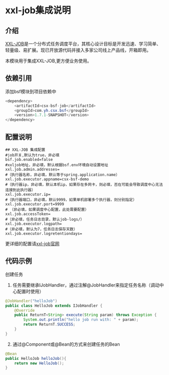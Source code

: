 # xxl-job集成说明

## 介绍
[XXL-JOB](https://github.com/xuxueli/xxl-job)是一个分布式任务调度平台，其核心设计目标是开发迅速、学习简单、轻量级、易扩展。现已开放源代码并接入多家公司线上产品线，开箱即用。

本模块用于集成XXL-JOB,更方便业务使用。

## 依赖引用
添加bsf模块到项目依赖中

```java 
<dependency>
	<artifactId>csx-bsf-job</artifactId>
	<groupId>com.yh.csx.bsf</groupId>
	<version>1.7.1-SNAPSHOT</version>
</dependency>
```


## 配置说明

```shell
## XXL-JOB 集成配置
#job开关,默认为true，非必填
bsf.job.enabled=false 
#xxljob地址，非必填，默认根据bsf.env环境自动设置地址
xxl.job.admin.addresses=   
#（执行器名称，非必填，默认等于spring.application.name）
xxl.job.executor.appname=csx-bsf-demo  
#（执行器ip，非必填，默认本机ip，如果存在多网卡，则必填，否在可能会导致调度中心无法连接到此执行器）
xxl.job.executor.ip=    
#（执行器端口，非必填，默认9999，如果单机部署多个执行器，则分别指定）
xxl.job.executor.port=9999   
# （非必填，如果调度中心配置，此处需要配置）       
xxl.job.accessToken=            
#（非必填，任务日志目录，默认job-logs/） 
xxl.job.executor.logpath=          
#（非必填，默认为7，任务日志保存天数）
xxl.job.executor.logretentiondays=   
```
更详细的配置请[xxl-job官网](https://github.com/xuxueli/xxl-job)

## 代码示例

创建任务
1. 任务需要继承IJobHandler，通过注解@JobHandler来指定任务名称（调动中心配置时使用）

```java
@JobHandler("helloJob")
public class HelloJob extends IJobHandler {
    @Override
    public ReturnT<String> execute(String param) throws Exception {
        System.out.println("hello job run with: " + param);
        return ReturnT.SUCCESS;
    }
}
```
2. 通过@Component或@Bean的方式来创建任务的Bean

```java
@Bean
public HelloJob helloJob(){
    return new HelloJob();
}
```